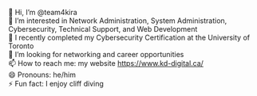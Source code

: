 👋 Hi, I’m @team4kira <br>
👀 I’m interested in Network Administration, System Administration, Cybersecurity, Technical Support, and Web Development <br>
🌱 I recently completed my Cybersecurity Certification at the University of Toronto <br>
💞️ I’m looking for networking and career opportunities <br>
📫 How to reach me: my website https://www.kd-digital.ca/ <br>
😄 Pronouns: he/him <br>
⚡ Fun fact: I enjoy cliff diving

<!---
team4kira/team4kira is a ✨ special ✨ repository because its `README.md` (this file) appears on your GitHub profile.
You can click the Preview link to take a look at your changes.
--->
